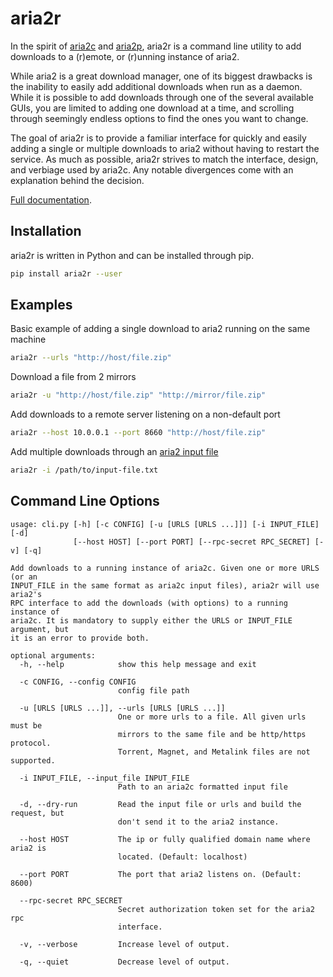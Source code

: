 aria2r
==========

In the spirit of [aria2c][1] and [aria2p][2], aria2r is a command line utility to add downloads to a (r)emote, or (r)unning instance of aria2.

While aria2 is a great download manager, one of its biggest drawbacks is the inability to easily add additional downloads when run as a daemon. While it is possible to add downloads through one of the several available GUIs, you are limited to adding one download at a time, and scrolling through seemingly endless options to find the ones you want to change.

The goal of aria2r is to provide a familiar interface for quickly and easily adding a single or multiple downloads to aria2 without having to restart the service. As much as possible, aria2r strives to match the interface, design, and verbiage used by aria2c. Any notable divergences come with an explanation behind the decision.

[Full documentation][4].


## Installation

aria2r is written in Python and can be installed through pip.

```bash
pip install aria2r --user
```


## Examples

Basic example of adding a single download to aria2 running on the same machine

```bash
aria2r --urls "http://host/file.zip"
```

Download a file from 2 mirrors

```bash
aria2r -u "http://host/file.zip" "http://mirror/file.zip"
```

Add downloads to a remote server listening on a non-default port

```bash
aria2r --host 10.0.0.1 --port 8660 "http://host/file.zip"
```

Add multiple downloads through an [aria2 input file](https://aria2.github.io/manual/en/html/aria2c.html#input-file)

```bash
aria2r -i /path/to/input-file.txt
```


## Command Line Options

```text
usage: cli.py [-h] [-c CONFIG] [-u [URLS [URLS ...]]] [-i INPUT_FILE] [-d]
              [--host HOST] [--port PORT] [--rpc-secret RPC_SECRET] [-v] [-q]

Add downloads to a running instance of aria2c. Given one or more URLS (or an
INPUT_FILE in the same format as aria2c input files), aria2r will use aria2's
RPC interface to add the downloads (with options) to a running instance of
aria2c. It is mandatory to supply either the URLS or INPUT_FILE argument, but
it is an error to provide both.

optional arguments:
  -h, --help            show this help message and exit

  -c CONFIG, --config CONFIG
                        config file path

  -u [URLS [URLS ...]], --urls [URLS [URLS ...]]
                        One or more urls to a file. All given urls must be
                        mirrors to the same file and be http/https protocol.
                        Torrent, Magnet, and Metalink files are not supported.

  -i INPUT_FILE, --input_file INPUT_FILE
                        Path to an aria2c formatted input file

  -d, --dry-run         Read the input file or urls and build the request, but
                        don't send it to the aria2 instance.

  --host HOST           The ip or fully qualified domain name where aria2 is
                        located. (Default: localhost)

  --port PORT           The port that aria2 listens on. (Default: 8600)

  --rpc-secret RPC_SECRET
                        Secret authorization token set for the aria2 rpc
                        interface.

  -v, --verbose         Increase level of output.

  -q, --quiet           Decrease level of output.
```


[1]: https://aria2.github.io/
[2]: https://github.com/pawamoy/aria2p
[4]: https://aria2r.readthedocs.io/en/latest/
